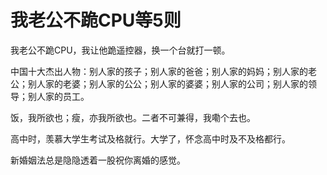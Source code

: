 # 我老公不跪CPU等5则

我老公不跪CPU，我让他跪遥控器，换一个台就打一顿。 

中国十大杰出人物：别人家的孩子；别人家的爸爸；别人家的妈妈；别人家的老公；别人家的老婆；别人家的公公；别人家的婆婆；别人家的公司；别人家的领导；别人家的员工。 

饭，我所欲也；瘦，亦我所欲也。二者不可兼得，我嘞个去也。 

高中时，羡慕大学生考试及格就行。大学了，怀念高中时及不及格都行。 

新婚姻法总是隐隐透着一股祝你离婚的感觉。